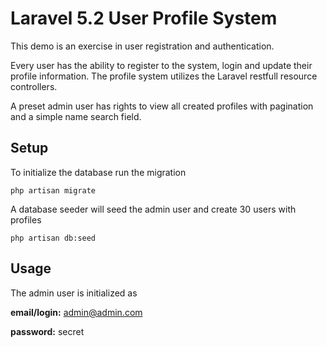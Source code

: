 # Laravel 5.2 User Profile System

This demo is an exercise in user registration and authentication.

Every user has the ability to register to the system, login and update their profile information. The profile system utilizes the Laravel restfull resource controllers.

A preset admin user has rights to view all created profiles with pagination and a simple
name search field.




## Setup

To initialize the database run the migration
```
php artisan migrate
```
A database seeder will seed the admin user and create 30 users with profiles
```
php artisan db:seed
```
## Usage

The admin user is initialized as

**email/login:** admin@admin.com

**password:** secret
